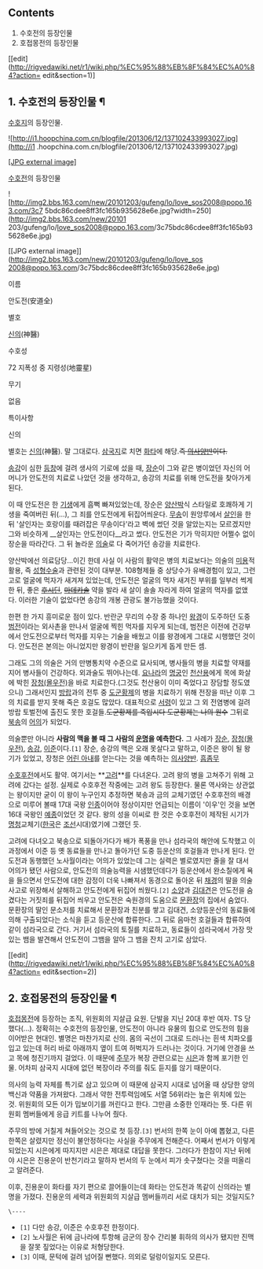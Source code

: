 ## Contents

    

1. 수호전의 등장인물 
2. 호접몽전의 등장인물 

[[edit](http://rigvedawiki.net/r1/wiki.php/%EC%95%88%EB%8F%84%EC%A0%84?action=
edit&section=1)]

## 1. 수호전의 등장인물 ¶

  

[수호지](%EC%88%98%ED%98%B8%EC%A7%80.md)의 등장인물.  

![http://i1.hoopchina.com.cn/blogfile/201306/12/137102433993027.jpg](http://i1
.hoopchina.com.cn/blogfile/201306/12/137102433993027.jpg)

[[JPG external
image]](http://i1.hoopchina.com.cn/blogfile/201306/12/137102433993027.jpg)

  

[수호전](%EC%88%98%ED%98%B8%EC%A0%84.md)의 등장인물

![http://img2.bbs.163.com/new/20101203/gufeng/lo/love_sos2008@popo.163.com/3c7
5bdc86cdee8ff3fc165b935628e6e.jpg?width=250](http://img2.bbs.163.com/new/20101
203/gufeng/lo/love_sos2008@popo.163.com/3c75bdc86cdee8ff3fc165b935628e6e.jpg)

[[JPG external image]](http://img2.bbs.163.com/new/20101203/gufeng/lo/love_sos
2008@popo.163.com/3c75bdc86cdee8ff3fc165b935628e6e.jpg)

이름

안도전(安道全)

별호

[신의](%EC%8B%A0%EC%9D%98.md)(神醫)

수호성

72 지폭성 중 지령성(地靈星)

무기

없음

특이사항

신의

별호는 [신의](%EC%8B%A0%EC%9D%98.md)(神醫). 말 그대로다.
[삼국지](%EC%82%BC%EA%B5%AD%EC%A7%80.md)로 치면 [화타](%ED%99%94%ED%83%80.md)에
해당.<del>즉 [의사양반](%EC%9D%98%EC%82%AC%EC%96%91%EB%B0%98.md)이다.</del>

  

[송강](%EC%86%A1%EA%B0%95%28%EC%88%98%ED%98%B8%EC%A7%80%29.md)이 심한
[등창](%EB%93%B1%EC%B0%BD.md)에 걸려 생사의 기로에 섰을 때,
[장순](%EC%9E%A5%EC%88%9C%28%EC%88%98%ED%98%B8%EC%A7%80%29.md)이 그와 같은 병이었던
자신의 어머니가 안도전의 치료로 나았던 것을 생각하고, 송강의 치료를 위해 안도전을 찾아가게 된다.

  

이 때 안도전은 한 [기생](%EA%B8%B0%EC%83%9D.md)에게 흠뻑 빠져있었는데, 장순은
[양산박](%EC%96%91%EC%82%B0%EB%B0%95.md)식 스타일로 호쾌하게 기생을 죽여버린 뒤(...), 그 죄를
안도전에게 뒤집어씌운다. [무송](%EB%AC%B4%EC%86%A1.md)이 원앙루에서
[살인](%EC%82%B4%EC%9D%B8.md)을 한 뒤 '살인자는 호랑이를 때려잡은 무송이다'라고 벽에 썼던 것을 알았는지는
모르겠지만 그와 비슷하게 __살인자는 안도전이다__라고 썼다. 안도전은 기가 막히지만 어쩔수 없이 장순을 따라간다. 그 뒤 놀라운
[의술](%EC%9D%98%EC%88%A0.md)로 다 죽어가던 송강을 치료한다.

  

양산박에선 의료담당...이긴 한데 사실 이 사람의 활약은 병의 치료보다는 의술의 [미용](%EB%AF%B8%EC%9A%A9.md)적
활용, 즉 [성형수술](%EC%84%B1%ED%98%95%EC%88%98%EC%88%A0.md)과 관련된 것이 대부분. 108형제들 중
상당수가 유배경험이 있고, 그런 고로 얼굴에 먹자가 새겨져 있었는데, 안도전은 얼굴의 먹자 새겨진 부위를 일부러 썩게 한 뒤, 좋은
<del>[후시딘](%ED%9B%84%EC%8B%9C%EB%94%98.md)</del>,
<del>[마데카솔](%EB%A7%88%EB%8D%B0%EC%B9%B4%EC%86%94.md)</del> 약을 발라 새 살이 솔솔
자라게 하여 얼굴의 먹자를 없앴다. 이러한 기술이 없었다면 송강의 개봉 관광도 불가능했을 것이다.

  

한편 한 가지 흥미로운 점이 있다. 반란군 무리의 수장 중 하나인
[왕경](%EC%99%95%EA%B2%BD%28%EC%88%98%ED%98%B8%EC%A7%80%29.md)이 도주하던 도중
[범전](%EB%B2%94%EC%A0%84.md)이라는 외사촌을 만나서 얼굴에 찍힌 먹자를 지우게 되는데, 범전은 이전에 건강부에서
안도전으로부터 먹자를 지우는 기술을 배웠고 이를 왕경에게 그대로 시행했던 것이다. 안도전은 본의는 아니었지만 왕경이 반란을 일으키게 돕게
만든 셈.

  

그래도 그의 의술은 거의 만병통치약 수준으로 묘사되며, 병사들의 병을 치료할 약재를 지어 병사들이 건강하다. 외과술도 뛰어나는데.
[요나라](%EC%9A%94%EB%82%98%EB%9D%BC.md)의 [명궁](%EB%AA%85%EA%B6%81.md)인
[천산용](%EC%B2%9C%EC%82%B0%EC%9A%A9.md)에게 목에 화살에 박힌
[장청(몰우전)](%EC%9E%A5%EC%B2%AD%28%EB%AA%B0%EC%9A%B0%EC%A0%84%29.md)을 바로
치료한다.(그것도 천산용이 이미 죽었다고 장담할 정도였으니) 그래서인지 [방랍](%EB%B0%A9%EB%9E%8D.md)과의 전투 중
[도군황제](%EC%86%A1%ED%9C%98%EC%A2%85.md)의 병을 치료하기 위해 전장을 떠난 이후 그의 치료를 받지 못해
죽은 호걸도 많았다. 대표적으로 [서령](%EC%84%9C%EB%A0%B9.md)이 있고 그 외 전염병에 걸려 방랍 토벌전에 출진도
못한 호걸들.<del>도군황제를 죽입시다 도군황제는 나의 원수</del> 그뒤로 [북송](%EB%B6%81%EC%86%A1.md)의
[어의](%EC%96%B4%EC%9D%98.md)가 되었다.

  

의술뿐만 아니라 **사람의 맥을 볼 때 그 사람의 [운명](%EC%9A%B4%EB%AA%85.md)을 예측한다.** 그 사례가
[장순](%EC%9E%A5%EC%88%9C%28%EC%88%98%ED%98%B8%EC%A7%80%29.md),
[장청(몰우전)](%EC%9E%A5%EC%B2%AD%28%EB%AA%B0%EC%9A%B0%EC%A0%84%29.md),
[송강](%EC%86%A1%EA%B0%95.md), [이준](%EC%9D%B4%EC%A4%80.md)이다.`[1]` 장순, 송강의
맥은 오래 못살다고 말하고, 이준은 왕이 될 왕기가 있었고, 장청은 [어린 아내](%EA%B2%BD%EC%98%81.md)를 얻는다는
것을 예측하는 [의사양반](%EC%9D%98%EC%82%AC%EC%96%91%EB%B0%98.md).
[흠좀무](%ED%9D%A0%EC%A2%80%EB%AC%B4.md)

  

[수호후전](%EC%88%98%ED%98%B8%ED%9B%84%EC%A0%84.md)에서도 활약. 여기서는
**[고려](%EA%B3%A0%EB%A0%A4.md)**를 다녀온다. 고려 왕의 병을 고쳐주기 위해 고려에 갔다는 설정. 실제로
수호후전 작중에는 고려 왕도 등장한다. 물론 역사와는 상관없는 왕이지만 굳이 이 왕이 누구인지 추정하면 북송과 금의 교체기였던 수호후전의
배경으로 미루어 볼때 17대 국왕 [인종](%EC%9D%B8%EC%A2%85.md)이어야 정상이지만 언급되는 이름이 '이우'인 것을
보면 16대 국왕인 [예종](%EC%98%88%EC%A2%85.md)이었던 것 같다. 왕의 성을 이씨로 한 것은 수호후전이 제작된
시기가 [명](%EB%AA%85%EB%82%98%EB%9D%BC.md)[청](%EC%B2%AD%EB%82%98%EB%9D%BC.md)교체기([한국](%ED%95%9C%EA%B5%AD.md)은 [조선](%EC%A1%B0%EC%84%A0.md)시대)였기에 그랬던
듯.

  

고려에 다녀오고 북송으로 되돌아가다가 배가 폭풍을 만나 섬라국의 해안에 도착했고 이 과정에서 이준 등 옛 동료들을 만나고 돌아가던 도중
등운산의 호걸들과 만나게 된다. 안도전과 동행했던 노사월이라는 어의가 있었는데 그는 실력은 별로였지만 줄을 잘 대서 어의가 됐던 사람으로,
안도전의 의술능력을 시샘했던데다가 등운산에서 완소칠에게 욕을 들으면서 안도전에 대한 감정이 더욱 나빠져서 동경으로 돌아온 뒤
[채경](%EC%B1%84%EA%B2%BD.md)의 딸을 의술사고로 위장해서 살해하고 안도전에게 뒤집어 씌웠다.`[2]`
[소양](%EC%86%8C%EC%96%91.md)과 [김대견](%EA%B9%80%EB%8C%80%EA%B2%AC.md)은 안도전을
숨겼다는 거짓죄를 뒤집어 씌우고 안도전은 숙원경의 도움으로 [문환장](%EB%AC%B8%ED%99%98%EC%9E%A5.md)의 집에서
숨었다. 문환장의 딸인 문소저를 치료해서 문환장과 친분를 쌓고 김대견, 소양등운산의 동료들에 의해 구출되었다는 소식을 듣고 등운산에
합류한다. 그 뒤로 음마천 호걸들과 합류하여 같이 섬라국으로 간다. 거기서 섬라국의 토질를 치료하고, 동료들이 섬라국에서 가장 맛있는 뱀을
발견해서 안도전이 그뱀을 알아 그 뱀을 잔치 고기로 삼았다.

  

[[edit](http://rigvedawiki.net/r1/wiki.php/%EC%95%88%EB%8F%84%EC%A0%84?action=
edit&section=2)]

## 2. 호접몽전의 등장인물 ¶

[호접몽전](%ED%98%B8%EC%A0%91%EB%AA%BD%EC%A0%84.md)에 등장하는 조직, 위원회의 지살급 요원. 단발을
지닌 20대 후반 여자. TS 당했다(...). 정확히는 수호전의 등장인물, 안도전이 아니라 유물의 힘으로 안도전의 힘을 이어받은 현대인.
별명은 마찬가지로 신의. 몸의 곡선이 그대로 드러나는 흰색 치파오를 입고 있는데 허리 바로 아래까지 옆이 트여 허벅지가 드러나는 것이다.
거기에 안경을 쓰고 목에 청진기까지 걸었다. 이 때문에 [주무](%EC%A3%BC%EB%AC%B4.md)가 복장 관련으로는
[시은](%EC%8B%9C%EC%9D%80.md)과 함께 포기한 인물. 어차피 삼국지 시대에 없던 복장이라 주의를 줘도 듣지를 않기
때문이다.

  

의사의 능력 자체를 특기로 삼고 있으며 이 때문에 삼국지 시대로 넘어올 때 상당한 양의 백신과 약품을 가져왔다. 그래서 약한 전투력임에도
서열 56위라는 높은 위치에 있는 것. 위원회의 모든 이가 밉보이기를 꺼린다고 한다. 그만큼 소중한 인재라는 뜻. 다른 위원회 멤버들에게
응급 키트를 나누어 줬다.

  

주무의 방에 거칠게 쳐들어오는 것으로 첫 등장.`[3]` 번서의 한쪽 눈이 아예 뽑혔고, 다른 한쪽은 살렸지만 정신이 불안정하다는 사실을
주무에게 전해준다. 어째서 번서가 이렇게 되었는지 시은에게 따지지만 시은은 제대로 대답을 못한다. 그러다가 한참이 지난 뒤에야 시은은
진용운이 반천기라고 말하자 번서의 두 눈에서 피가 솟구쳤다는 것을 떠올리고 알려준다.

  

이후, 진용운이 화타를 자기 편으로 끌어들이는데 화타는 안도전과 똑같이 신의라는 별명을 가졌다. 진용운의 세력과 위원회의 지살급 멤버들끼리
서로 대치가 되는 것일지도?

`\----`

  * `[1]` 다만 송강, 이준은 수호후전 한정이다.
  * `[2]` 노사월은 뒤에 금나라에 투항해 금군의 장수 간리불 휘하의 의사가 됐지만 진맥을 잘못 짚었다는 이유로 처형당한다.
  * `[3]` 이때, 문턱에 걸려 넘어질 뻔했다. 의외로 덜렁이일지도 모른다.

